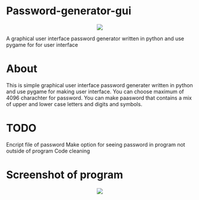 # Password-generator-gui
<p align="center">
  <img src="https://github.com/artin222/Password-generator-gui/blob/master/icons/512x512.png" />
</p>

<p>
A graphical user interface password generator written in python and use pygame for for user interface
</p>

<h1> About </h1>
<p>
This is simple graphical user interface password generater written in python and use pygame for making user interface.
You can choose maximum of 4096 charachter for password.
You can make paasword that contains a mix of upper and lower case letters and digits and symbols.
</p>

<h1> TODO </h1> 
<p>
Encript file of password
Make option for seeing password in program not outside of program
Code cleaning
</p>

<h1> Screenshot of program </h1>
<p align="center">
  <img src="https://github.com/artin222/Password-generator-gui/blob/master/Screenshot%20of%20program.png" />
</p>
